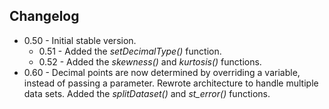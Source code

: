 ## Changelog ##

  * 0.50 - Initial stable version.
    * 0.51 - Added the _setDecimalType()_ function.
    * 0.52 - Added the _skewness()_ and _kurtosis()_ functions.
  * 0.60 - Decimal points are now determined by overriding a variable, instead of passing a parameter. Rewrote architecture to handle multiple data sets. Added the _splitDataset()_ and _st\_error()_ functions.